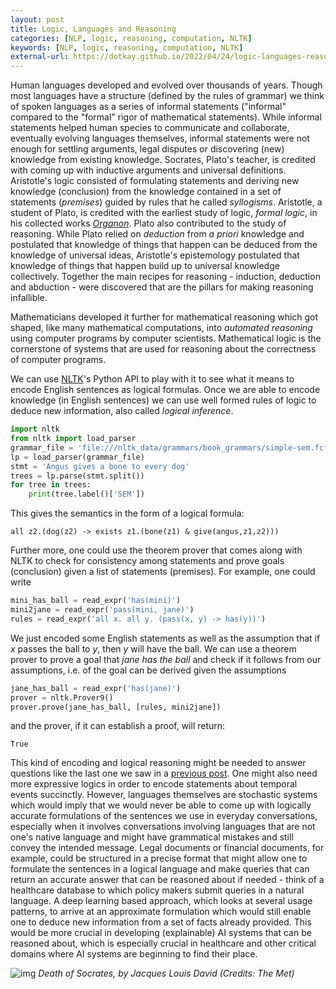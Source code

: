 ```yaml
---
layout: post
title: Logic, Languages and Reasoning
categories: [NLP, logic, reasoning, computation, NLTK]
keywords: [NLP, logic, reasoning, computation, NLTK]
external-url: https://dotkay.github.io/2022/04/24/logic-languages-reasoning
---
```


Human languages developed and evolved over thousands of years. Though most languages have a structure (defined by the rules of grammar) we think of spoken languages as a series of informal statements ("informal" compared to the "formal" rigor of mathematical statements). While informal statements helped human species to communicate and collaborate, eventually evolving languages themselves, informal statements were not enough for settling arguments, legal disputes or discovering (new) knowledge from existing knowledge. Socrates, Plato's teacher, is credited with coming up with inductive arguments and universal definitions. Aristotle's logic consisted of formulating statements and deriving new knowledge (conclusion) from the knowledge contained in a set of statements (_premises_) guided by rules that he called _syllogisms_. Aristotle, a student of Plato, is credited with the earliest study of logic, _formal logic_, in his collected works [_Organon_](https://archive.org/details/AristotleOrganon/mode/2up). Plato also contributed to the study of reasoning. While Plato relied on _deduction_ from _a priori_ knowledge and postulated that knowledge of things that happen can be deduced from the knowledge of universal ideas, Aristotle's epistemology postulated that knowledge of things that happen build up to universal knowledge collectively. Together the main recipes for reasoning - induction, deduction and abduction - were discovered that are the pillars for making reasoning infallible.

Mathematicians developed it further for mathematical reasoning which got shaped, like many mathematical computations, into _automated reasoning_ using computer programs by computer scientists. Mathematical logic is the cornerstone of systems that are used for reasoning about the correctness of computer programs.

We can use [NLTK](https://www.nltk.org/)'s Python API to play with it to see what it means to encode English sentences as logical formulas. Once we are able to encode knowledge (in English sentences) we can use well formed rules of logic to deduce new information, also called _logical inference_.

```python
import nltk
from nltk import load_parser
grammar_file = 'file:///nltk_data/grammars/book_grammars/simple-sem.fcfg'
lp = load_parser(grammar_file)
stmt = 'Angus gives a bone to every dog'
trees = lp.parse(stmt.split())
for tree in trees:
    print(tree.label()['SEM'])
```

This gives the semantics in the form of a logical formula:

```
all z2.(dog(z2) -> exists z1.(bone(z1) & give(angus,z1,z2)))
```

Further more, one could use the theorem prover that comes along with NLTK to check for consistency among statements and prove goals (conclusion) given a list of statements (premises). For example, one could write 

```python
mini_has_ball = read_expr('has(mini)')
mini2jane = read_expr('pass(mini, jane)')
rules = read_expr('all x. all y. (pass(x, y) -> has(y))')
```

We just encoded some English statements as well as the assumption that if _x_ passes the ball to _y_, then _y_ will have the ball. We can use a theorem prover to prove a goal that _jane has the ball_ and check if it follows from our assumptions, i.e. of the goal can be derived given the assumptions

```python
jane_has_ball = read_expr('has(jane)')
prover = nltk.Prover9()
prover.prove(jane_has_ball, [rules, mini2jane])
```
and the prover, if it can establish a proof, will return:
```
True
```

This kind of encoding and logical reasoning might be needed to answer questions like the last one we saw in a [previous post](https://dotkay.github.io/2022/03/21/languages-logic-computation). One might also need more expressive logics in order to encode statements about temporal events succinctly. However, languages themselves are stochastic systems which would imply that we would never be able to come up with logically accurate formulations of the sentences we use in everyday conversations, especially when it involves conversations involving languages that are not one's native language and might have grammatical mistakes and still convey the intended message. Legal documents or financial documents, for example, could be structured in a precise format that might allow one to formulate the sentences in a logical language and make queries that can return an accurate answer that can be reasoned about if needed - think of a healthcare database to which policy makers submit queries in a natural language. A deep learning based approach, which looks at several usage patterns, to arrive at an approximate formulation which would still enable one to deduce new information from a set of facts already provided. This would be more crucial in developing (explainable) AI systems that can be reasoned about, which is especially crucial in healthcare and other critical domains where AI systems are beginning to find their place.


![img](https://images.metmuseum.org/CRDImages/ep/original/DP-13139-001.jpg#center)
*Death of Socrates, by Jacques Louis David (Credits: The Met)*

